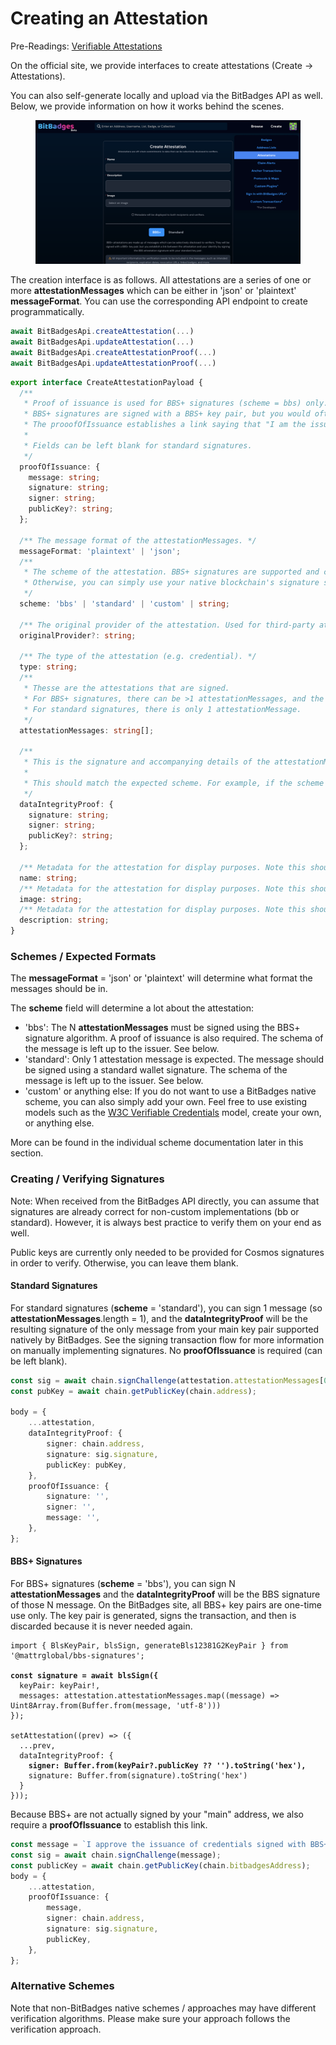 # Creating an Attestation

Pre-Readings: [Verifiable Attestations](./)

On the official site, we provide interfaces to create attestations (Create -> Attestations).

You can also self-generate locally and upload via the BitBadges API as well. Below, we provide information on how it works behind the scenes.

<figure><img src="../../../.gitbook/assets/image (135).png" alt=""><figcaption></figcaption></figure>

The creation interface is as follows. All attestations are a series of one or more **attestationMessages** which can be either in 'json' or 'plaintext' **messageFormat**. You can use the corresponding API endpoint to create programmatically.

```typescript
await BitBadgesApi.createAttestation(...)
await BitBadgesApi.updateAttestation(...)
await BitBadgesApi.createAttestationProof(...)
await BitBadgesApi.updateAttestationProof(...)
```

```typescript
export interface CreateAttestationPayload {
  /**
   * Proof of issuance is used for BBS+ signatures (scheme = bbs) only.
   * BBS+ signatures are signed with a BBS+ key pair, but you would often want the issuer to be a native address.
   * The prooofOfIssuance establishes a link saying that "I am the issuer of this attestation signed with BBS+ key pair ___".
   *
   * Fields can be left blank for standard signatures.
   */
  proofOfIssuance: {
    message: string;
    signature: string;
    signer: string;
    publicKey?: string;
  };

  /** The message format of the attestationMessages. */
  messageFormat: 'plaintext' | 'json';
  /**
   * The scheme of the attestation. BBS+ signatures are supported and can be used where selective disclosure is a requirement.
   * Otherwise, you can simply use your native blockchain's signature scheme.
   */
  scheme: 'bbs' | 'standard' | 'custom' | string;

  /** The original provider of the attestation. Used for third-party attestation providers. */
  originalProvider?: string;

  /** The type of the attestation (e.g. credential). */
  type: string;
  /**
   * Thesse are the attestations that are signed.
   * For BBS+ signatures, there can be >1 attestationMessages, and the signer can selectively disclose the attestations.
   * For standard signatures, there is only 1 attestationMessage.
   */
  attestationMessages: string[];

  /**
   * This is the signature and accompanying details of the attestationMessages. The siganture maintains the integrity of the attestationMessages.
   *
   * This should match the expected scheme. For example, if the scheme is BBS+, the signature should be a BBS+ signature and signer should be a BBS+ public key.
   */
  dataIntegrityProof: {
    signature: string;
    signer: string;
    publicKey?: string;
  };

  /** Metadata for the attestation for display purposes. Note this should not contain anything sensitive. It may be displayed to verifiers. */
  name: string;
  /** Metadata for the attestation for display purposes. Note this should not contain anything sensitive. It may be displayed to verifiers. */
  image: string;
  /** Metadata for the attestation for display purposes. Note this should not contain anything sensitive. It may be displayed to verifiers. */
  description: string;
}

```

### **Schemes / Expected Formats**

The **messageFormat** = 'json' or 'plaintext' will determine what format the messages should be in.

The **scheme** field will determine a lot about the attestation:

* 'bbs': The N **attestationMessages** must be signed using the BBS+ signature algorithm. A proof of issuance is also required. The schema of the message is left up to the issuer. See below.
* 'standard': Only 1 attestation message is expected. The message should be signed using a standard wallet signature. The schema of the message is left up to the issuer. See below.
* 'custom' or anything else: If you do not want to use a BitBadges native scheme, you can also simply add your own. Feel free to use existing models such as the [W3C Verifiable Credentials](https://www.w3.org/TR/vc-data-model-2.0/) model, create your own, or anything else.

More can be found in the individual scheme documentation later in this section.

### Creating / Verifying Signatures

Note: When received from the BitBadges API directly, you can assume that signatures are already correct for non-custom implementations (bb or standard). However, it is always best practice to verify them on your end as well.

Public keys are currently only needed to be provided for Cosmos signatures in order to verify. Otherwise, you can leave them blank.

#### Standard Signatures

For standard signatures (**scheme** = 'standard'), you can sign 1 message (so **attestationMessages**.length = 1), and the **dataIntegrityProof** will be the resulting signature of the only message from your main key pair supported natively by BitBadges. See the signing transaction flow for more information on manually implementing signatures. No **proofOfIssuance** is required (can be left blank).

```typescript
const sig = await chain.signChallenge(attestation.attestationMessages[0]);
const pubKey = await chain.getPublicKey(chain.address);

body = {
    ...attestation,
    dataIntegrityProof: {
        signer: chain.address,
        signature: sig.signature,
        publicKey: pubKey,
    },
    proofOfIssuance: {
        signature: '',
        signer: '',
        message: '',
    },
};
```

#### **BBS+ Signatures**

For BBS+ signatures (**scheme** = 'bbs'), you can sign N **attestationMessages** and the **dataIntegrityProof** will be the BBS signature of those N message. On the BitBadges site, all BBS+ key pairs are one-time use only. The key pair is generated, signs the transaction, and then is discarded because it is never needed again.

<pre class="language-typescript"><code class="lang-typescript">import { BlsKeyPair, blsSign, generateBls12381G2KeyPair } from '@mattrglobal/bbs-signatures';

<strong>const signature = await blsSign({
</strong>  keyPair: keyPair!,
  messages: attestation.attestationMessages.map((message) => Uint8Array.from(Buffer.from(message, 'utf-8')))
});

setAttestation((prev) => ({
  ...prev,
  dataIntegrityProof: {
<strong>    signer: Buffer.from(keyPair?.publicKey ?? '').toString('hex'),
</strong>    signature: Buffer.from(signature).toString('hex')
  }
}));
</code></pre>

Because BBS+ are not actually signed by your "main" address, we also require a **proofOfIssuance** to establish this link.

```typescript
const message = `I approve the issuance of credentials signed with BBS+ ${attestation.dataIntegrityProof.signer} as my own.\n\n`;
const sig = await chain.signChallenge(message);
const publicKey = await chain.getPublicKey(chain.bitbadgesAddress);
body = {
    ...attestation,
    proofOfIssuance: {
        message,
        signer: chain.address,
        signature: sig.signature,
        publicKey,
    },
};
```

### Alternative Schemes

Note that non-BitBadges native schemes / approaches may have different verification algorithms. Please make sure your approach follows the verification approach.
